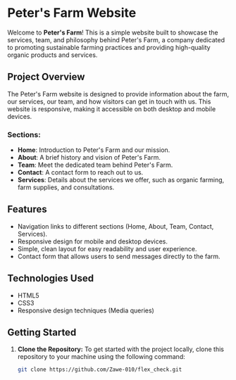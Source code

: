 # Peter's Farm Website

Welcome to **Peter's Farm**! This is a simple website built to showcase the services, team, and philosophy behind Peter's Farm, a company dedicated to promoting sustainable farming practices and providing high-quality organic products and services.

## Project Overview

The Peter's Farm website is designed to provide information about the farm, our services, our team, and how visitors can get in touch with us. This website is responsive, making it accessible on both desktop and mobile devices.

### Sections:
- **Home**: Introduction to Peter's Farm and our mission.
- **About**: A brief history and vision of Peter's Farm.
- **Team**: Meet the dedicated team behind Peter's Farm.
- **Contact**: A contact form to reach out to us.
- **Services**: Details about the services we offer, such as organic farming, farm supplies, and consultations.

## Features

- Navigation links to different sections (Home, About, Team, Contact, Services).
- Responsive design for mobile and desktop devices.
- Simple, clean layout for easy readability and user experience.
- Contact form that allows users to send messages directly to the farm.

## Technologies Used

- HTML5
- CSS3
- Responsive design techniques (Media queries)

## Getting Started

1. **Clone the Repository:**
   To get started with the project locally, clone this repository to your machine using the following command:

   ```bash
   git clone https://github.com/Zawe-010/flex_check.git


